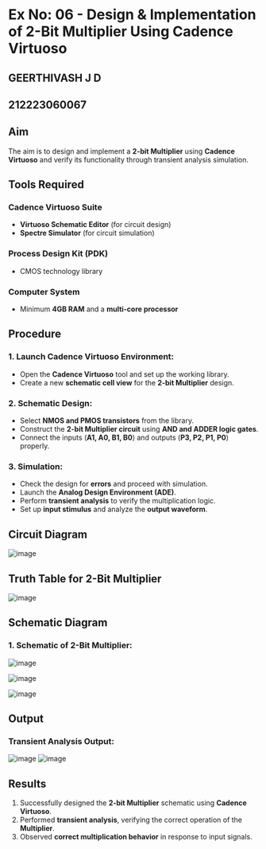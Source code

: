 # Ex No: 06 - Design & Implementation of 2-Bit Multiplier Using Cadence Virtuoso
## GEERTHIVASH J D
## 212223060067

## Aim
The aim is to design and implement a **2-bit Multiplier** using **Cadence Virtuoso** and verify its functionality through transient analysis simulation.

## Tools Required
### Cadence Virtuoso Suite
- **Virtuoso Schematic Editor** (for circuit design)
- **Spectre Simulator** (for circuit simulation)

### Process Design Kit (PDK)
- CMOS technology library

### Computer System
- Minimum **4GB RAM** and a **multi-core processor**

## Procedure

### 1. Launch Cadence Virtuoso Environment:
- Open the **Cadence Virtuoso** tool and set up the working library.
- Create a new **schematic cell view** for the **2-bit Multiplier** design.

### 2. Schematic Design:
- Select **NMOS and PMOS transistors** from the library.
- Construct the **2-bit Multiplier circuit** using **AND and ADDER logic gates**.
- Connect the inputs (**A1, A0, B1, B0**) and outputs (**P3, P2, P1, P0**) properly.

### 3. Simulation:
- Check the design for **errors** and proceed with simulation.
- Launch the **Analog Design Environment (ADE)**.
- Perform **transient analysis** to verify the multiplication logic.
- Set up **input stimulus** and analyze the **output waveform**.

## Circuit Diagram
![image](https://github.com/user-attachments/assets/dce1d820-c663-4ca2-96c5-bd9129a69770)


## Truth Table for 2-Bit Multiplier

![image](https://github.com/user-attachments/assets/fdb01f7d-60c1-4605-8462-c4dd954c5602)


## Schematic Diagram
### 1. Schematic of 2-Bit Multiplier:
![image](https://github.com/user-attachments/assets/241052f7-c451-463e-92bd-9e2ccd1842e2)

![image](https://github.com/user-attachments/assets/f5dce6e6-7934-49e9-bdc7-8475d90dd809)

![image](https://github.com/user-attachments/assets/b7be0d9b-70e4-4d81-b0bc-99f29f3b60e5)




## Output
### Transient Analysis Output:
![image](https://github.com/user-attachments/assets/0f37bb9a-7418-408c-93aa-e47760dcf713)
![image](https://github.com/user-attachments/assets/ef3b83a5-e1a3-45f1-b565-8459b54da50d)



## Results
1. Successfully designed the **2-bit Multiplier** schematic using **Cadence Virtuoso**.
2. Performed **transient analysis**, verifying the correct operation of the **Multiplier**.
3. Observed **correct multiplication behavior** in response to input signals.
